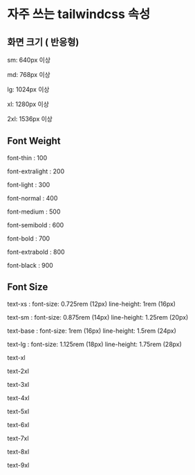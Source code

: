 # 자주 쓰는 tailwindcss 속성

## 화면 크기 ( 반응형)

sm: 640px 이상

md: 768px 이상

lg: 1024px 이상

xl: 1280px 이상

2xl: 1536px 이상

## Font Weight

font-thin : 100

font-extralight : 200

font-light : 300

font-normal : 400

font-medium : 500

font-semibold : 600

font-bold : 700

font-extrabold : 800

font-black : 900

## Font Size

text-xs : font-size: 0.725rem (12px) line-height: 1rem (16px)

text-sm : font-size: 0.875rem (14px) line-height: 1.25rem (20px)

text-base : font-size: 1rem (16px) line-height: 1.5rem (24px)

text-lg : font-size: 1.125rem (18px) line-height: 1.75rem (28px)

text-xl

text-2xl

text-3xl

text-4xl

text-5xl

text-6xl

text-7xl

text-8xl

text-9xl
